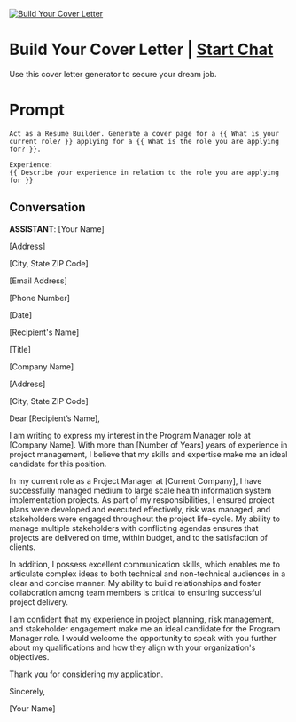 
[![Build Your Cover Letter](https://flow-prompt-covers.s3.us-west-1.amazonaws.com/icon/futuristic/futu_1.png)](https://gptcall.net/chat.html?data=%7B%22contact%22%3A%7B%22id%22%3A%224rx7cclmwiEYcRD-0x2-n%22%2C%22flow%22%3Atrue%7D%7D)
# Build Your Cover Letter | [Start Chat](https://gptcall.net/chat.html?data=%7B%22contact%22%3A%7B%22id%22%3A%224rx7cclmwiEYcRD-0x2-n%22%2C%22flow%22%3Atrue%7D%7D)
Use this cover letter generator to secure your dream job.

# Prompt

```
Act as a Resume Builder. Generate a cover page for a {{ What is your current role? }} applying for a {{ What is the role you are applying for? }}.

Experience:
{{ Describe your experience in relation to the role you are applying for }}
```

## Conversation

**ASSISTANT**: [Your Name]

[Address]

[City, State ZIP Code]

[Email Address]

[Phone Number]



[Date]



[Recipient's Name]

[Title]

[Company Name]

[Address]

[City, State ZIP Code]



Dear [Recipient’s Name],



I am writing to express my interest in the Program Manager role at [Company Name]. With more than [Number of Years] years of experience in project management, I believe that my skills and expertise make me an ideal candidate for this position.



In my current role as a Project Manager at [Current Company], I have successfully managed medium to large scale health information system implementation projects. As part of my responsibilities, I ensured project plans were developed and executed effectively, risk was managed, and stakeholders were engaged throughout the project life-cycle. My ability to manage multiple stakeholders with conflicting agendas ensures that projects are delivered on time, within budget, and to the satisfaction of clients.



In addition, I possess excellent communication skills, which enables me to articulate complex ideas to both technical and non-technical audiences in a clear and concise manner. My ability to build relationships and foster collaboration among team members is critical to ensuring successful project delivery.



I am confident that my experience in project planning, risk management, and stakeholder engagement make me an ideal candidate for the Program Manager role. I would welcome the opportunity to speak with you further about my qualifications and how they align with your organization's objectives.



Thank you for considering my application.



Sincerely,



[Your Name]


